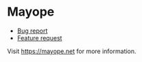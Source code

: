 # Mayope

- [Bug report](https://github.com/mayope/mayope-issues/issues/new?assignees=&labels=&template=bug_report.md&title=[Bug] )
- [Feature request](https://github.com/mayope/mayope-issues/issues/new?assignees=&labels=&template=feature_request.md&title=[Feature] )

Visit https://mayope.net for more information.

